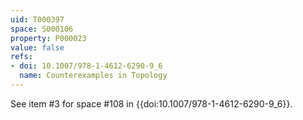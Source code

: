```yaml
---
uid: T000397
space: S000106
property: P000023
value: false
refs:
- doi: 10.1007/978-1-4612-6290-9_6
  name: Counterexamples in Topology
---
```


See item #3 for space #108 in {{doi:10.1007/978-1-4612-6290-9_6}}.

